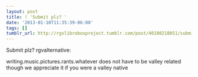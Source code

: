 ```yaml
---
layout: post
title: ! 'Submit plz? '
date: '2013-01-10T11:35:39-06:00'
tags: []
tumblr_url: http://rgvlibroboxproject.tumblr.com/post/40180218051/submit-plz
---
```

Submit plz? rgvalternative:

writing.music.pictures.rants.whatever
does not have to be valley related though we appreciate it if you were a valley native
